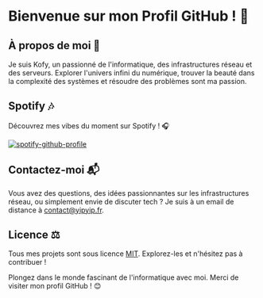# Bienvenue sur mon Profil GitHub ! 🌟

## À propos de moi 🚀

Je suis Kofy, un passionné de l'informatique, des infrastructures réseau et des serveurs. Explorer l'univers infini du numérique, trouver la beauté dans la complexité des systèmes et résoudre des problèmes sont ma passion.

## Spotify 🎶

Découvrez mes vibes du moment sur Spotify ! 🎧

[![spotify-github-profile](https://spotify-github-profile.vercel.app/api/view?uid=mg5120sdt6uenh2rat1si1omh&cover_image=true&theme=natemoo-re&show_offline=true&background_color=121212&interchange=false&bar_color=53b14f&bar_color_cover=false)](https://spotify-github-profile.vercel.app/api/view?uid=mg5120sdt6uenh2rat1si1omh&redirect=true)

## Contactez-moi 📬

Vous avez des questions, des idées passionnantes sur les infrastructures réseau, ou simplement envie de discuter tech ? Je suis à un email de distance à contact@yipyip.fr.

## Licence ⚖️

Tous mes projets sont sous licence [MIT](LICENSE). Explorez-les et n'hésitez pas à contribuer !

Plongez dans le monde fascinant de l'informatique avec moi. Merci de visiter mon profil GitHub ! 😊
